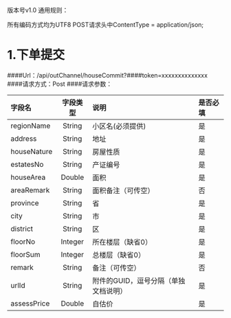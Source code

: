 版本号v1.0
通用规则：

所有编码方式均为UTF8
POST请求头中ContentType = application/json;
# 1.下单提交
####Url：/api/outChannel/houseCommit?####token=xxxxxxxxxxxxxx
####请求方式：Post
####请求参数：


字段名 |字段类型   | 说明 | 是否必填
:- | :-: | :- | :-
regionName |String | 小区名(必须提供)     |是
address    |String | 地址                |是
houseNature|String | 房屋性质            |是
estatesNo  |String | 产证编号            |是
houseArea  |Double | 面积               |是
areaRemark |String | 面积备注（可传空）   |否
province   |String | 省                 |是
city       |String | 市                 |是
district   |String | 区                 |是
floorNo    |Integer| 所在楼层（缺省0）   |是
floorSum   |Integer| 总楼层（缺省0）     |是
remark     |String | 备注（可传空）      |否
urlId      |String | 附件的GUID，逗号分隔（单独文档说明）                                  |是
assessPrice|Double | 自估价             |是
